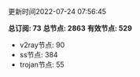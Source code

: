 更新时间2022-07-24 07:56:45

**总订阅: 73**
**总节点: 2863**
**有效节点: 529**
- v2ray节点: 90
- ss节点: 384
- trojan节点: 55
